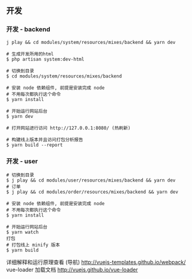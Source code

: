 ## 开发

### 开发 - backend

```
j play && cd modules/system/resources/mixes/backend && yarn dev
```

```
# 生成开发所用的html
$ php artisan system:dev-html

# 切换到目录
$ cd modules/system/resources/mixes/backend

# 安装 node 依赖组件, 前提是安装完成 node
# 不用每次都执行这个命令
$ yarn install

# 开始运行网站后台
$ yarn dev

# 打开网站进行访问 http://127.0.0.1:8080/ (热刷新)

# 构建线上版本并且访问打包分析报告
$ yarn build --report
```

### 开发 - user

```
# 切换到目录 
$ j play && cd modules/user/resources/mixes/backend && yarn dev
# 订单
$ j play && cd modules/order/resources/mixes/backend && yarn dev

# 安装 node 依赖组件, 前提是安装完成 node 
# 不用每次都执行这个命令 
$ yarn install﻿

# 开始运行网站后台 
$ yarn watch
打包
# 打包线上 minify 版本
$ yarn build
```

详细解释和运行原理查看
(导航) http://vuejs-templates.github.io/webpack/ 
vue-loader 加载文档 http://vuejs.github.io/vue-loader

